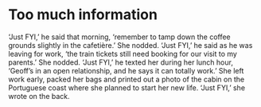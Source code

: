 Too much information
====================
‘Just FYI,’ he said that morning, ‘remember to tamp down the coffee grounds slightly in the cafetière.’ She nodded. ‘Just FYI,’ he said as he was leaving for work, ‘the train tickets still need booking for our visit to my parents.’ She nodded. ‘Just FYI,’ he texted her during her lunch hour, ‘Geoff’s in an open relationship, and he says it can totally work.’ She left work early, packed her bags and printed out a photo of the cabin on the Portuguese coast where she planned to start her new life. ‘Just FYI,’ she wrote on the back.